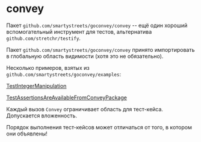 # convey

Пакет `github.com/smartystreets/goconvey/convey` -- ещё один хороший вспомогательный инструмент для тестов,
альтернатива `github.com/stretchr/testify`.

Пакет `github.com/smartystreets/goconvey/convey` принято импортировать в глобальную область видимости 
(хотя это не обязательно).

Несколько примеров, взятых из `github.com/smartystreets/goconvey/examples`:

[TestIntegerManipulation](./examples/part5/convey/simple_example_test.go)

[TestAssertionsAreAvailableFromConveyPackage](./examples/part5/convey/assertions_examples_test.go)

Каждый вызов `Convey` ограничивает область для тест-кейса. Допускается вложенность.

Порядок выполнения тест-кейсов может отличаться от того, в котором они объявлены!
